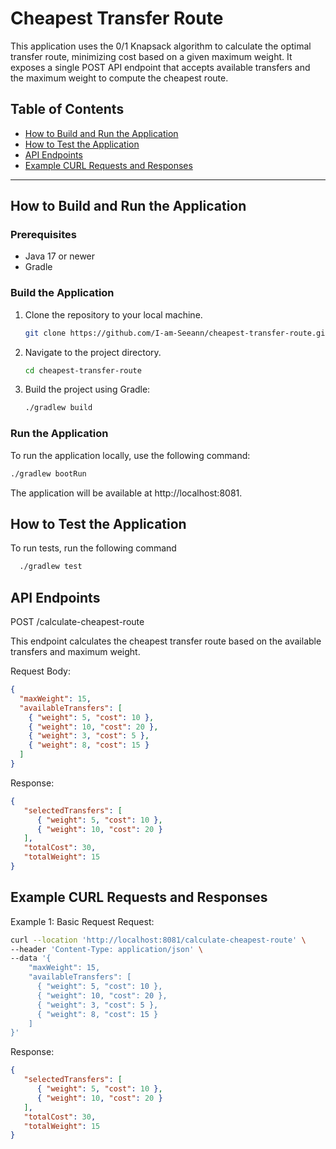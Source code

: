
# Cheapest Transfer Route

This application uses the 0/1 Knapsack algorithm to calculate the optimal transfer route, minimizing cost based on a given maximum weight. It exposes a single POST API endpoint that accepts available transfers and the maximum weight to compute the cheapest route.
## Table of Contents

- [How to Build and Run the Application](#how-to-build-and-run-the-application)
- [How to Test the Application](#how-to-test-the-application)
- [API Endpoints](#api-endpoints)
- [Example CURL Requests and Responses](#example-curl-requests-and-responses)

---

## How to Build and Run the Application

### Prerequisites
- Java 17 or newer
- Gradle 

### Build the Application

1. Clone the repository to your local machine.
   ```bash
   git clone https://github.com/I-am-Seeann/cheapest-transfer-route.git
2. Navigate to the project directory.
   ```bash
   cd cheapest-transfer-route
3. Build the project using Gradle:
   ```bash
   ./gradlew build

### Run the Application

To run the application locally, use the following command:
   ```bash
   ./gradlew bootRun
   ```
The application will be available at http://localhost:8081.


## How to Test the Application

To run tests, run the following command

```bash
  ./gradlew test
  ```

## API Endpoints

POST /calculate-cheapest-route

This endpoint calculates the cheapest transfer route based on the available transfers and maximum weight.

Request Body:
```json
{
  "maxWeight": 15,
  "availableTransfers": [
    { "weight": 5, "cost": 10 },
    { "weight": 10, "cost": 20 },
    { "weight": 3, "cost": 5 },
    { "weight": 8, "cost": 15 }
  ]
}
```
Response:
```json
{
   "selectedTransfers": [
      { "weight": 5, "cost": 10 },
      { "weight": 10, "cost": 20 }
   ],
   "totalCost": 30,
   "totalWeight": 15
}
```

## Example CURL Requests and Responses

Example 1: Basic Request
Request:
```bash
curl --location 'http://localhost:8081/calculate-cheapest-route' \
--header 'Content-Type: application/json' \
--data '{
    "maxWeight": 15,
    "availableTransfers": [
      { "weight": 5, "cost": 10 },
      { "weight": 10, "cost": 20 },
      { "weight": 3, "cost": 5 },
      { "weight": 8, "cost": 15 }
    ]
}'
```
Response:
```json
{
   "selectedTransfers": [
      { "weight": 5, "cost": 10 },
      { "weight": 10, "cost": 20 }
   ],
   "totalCost": 30,
   "totalWeight": 15
}
```

